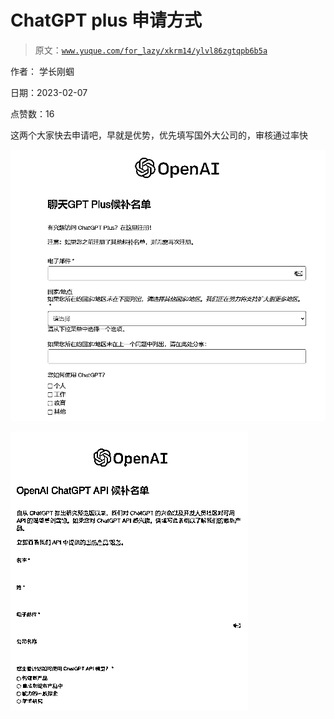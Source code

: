# ChatGPT plus 申请方式

> 原文：[`www.yuque.com/for_lazy/xkrm14/ylvl86zgtqpb6b5a`](https://www.yuque.com/for_lazy/xkrm14/ylvl86zgtqpb6b5a)

作者： 学长刚蝈

日期：2023-02-07

点赞数：16

这两个大家快去申请吧，早就是优势，优先填写国外大公司的，审核通过率快

![](img/d906382dc1011f333af25af1e9305782.png)

![](img/835666a4cc2f78f69d5587be00132fa1.png)  

